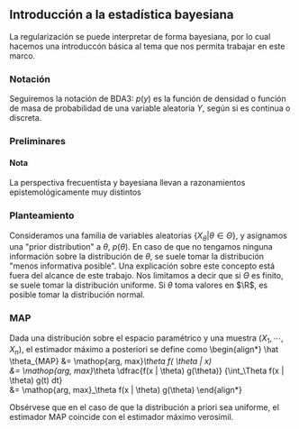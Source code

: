 ## Introducción a la estadística bayesiana

La regularización se puede interpretar de forma bayesiana, por lo cual hacemos una introduccón básica al tema que nos permita trabajar en este marco.

### Notación
Seguiremos la notación de BDA3: $p(y)$ es la función de densidad o función de masa de probabilidad de una variable aleatoria $Y$, según si es continua o discreta.
### Preliminares

#### Nota

La perspectiva frecuentista y bayesiana llevan a razonamientos epistemológicamente muy distintos 

### Planteamiento

Consideramos una familia de variables aleatorias $\{ X_\theta | \theta \in \Theta \}$, y asignamos una "prior distribution" a $\theta$, $p(\theta)$. En caso de que no tengamos ninguna información sobre la distribución de $\theta$, se suele tomar la distribución "menos informativa posible". Una explicación sobre este concepto está fuera del alcance de este trabajo. Nos limitamos a decir que si $\Theta$ es finito, se suele tomar la distribución uniforme. Si $\theta$ toma valores en $\R$, es posible tomar la distribución normal.

<!-- Puede que aquí me esté metiendo en algo más específico de lo necesario -->
<!-- No es estrictamente necesario que la función tomada como distribución a priori sea de veras una distribución, con integral $1$, sino que basta con que especifique la proporción de probabilidad de valores, debido a que si escribimos el Teorema de Bayes de la siguiente manera: -->
<!-- $$ -->
<!--     P(A_i | B) = \dfrac{P(B| A_i) P(A_i) }{ \sum_j P(B | A_j ) P(A_j)} -->
<!-- $$ -->
<!---->
<!-- observamos que el resultado es invariante bajo "homotecias" aplicadas a los eventos $P(A_i)$: si $P(A'_i) = k P(A_i)$, tenemos que -->
<!-- \begin{align*} -->
<!--     P(A'_i | B) &= \dfrac{P(B| A'_i) P(A'_i) }{ \sum_j P(B | A'_j ) P(A'_j)} -->
<!--     P(A'_i | B) &= \dfrac{k P(B| A'_i) P(A_i) }{ k \sum_j P(B | A'_j ) P(A_j)} -->
<!--     P(A'_i | B) &= \dfrac{P(B| A'_i) P(A_i) }{\sum_j P(B | A'_j ) P(A_j)} -->
<!--     P(A'_i | B) &= \dfrac{P(B| A_i) P(A_i) }{\sum_j P(B | A_j ) P(A_j)} -->
<!--     P(A'_i | B) &= P(A_i | B) -->
<!-- \end{align*} -->
<!---->
<!-- donde en particular he utilizado que $P(B | A'_i) = P(B | A_i)$ -->
<!---->
<!-- De esta manera, la distribución uniforme sobre la recta real es una a priori impropia que podríamos utilizar como a priori no informativa. Sin embargo, es posible que la posteriori resultante no fuera una distribución. -->
<!---->
<!---->
<!---->

### MAP

Dada una distribución sobre el espacio paramétrico y una muestra $(X_1, \cdots, X_n)$, el estimador máximo a posteriori se define como 
\begin{align*}
\hat \theta_{MAP} &= \mathop{arg\, max}_\theta f( \theta | x) \
                  &= \mathop{arg\, max}_\theta \dfrac{f(x | \theta) g(\theta)} {\int_\Theta f(x | \theta) g(t) dt} \
                  &= \mathop{arg\, max}_\theta f(x | \theta) g(\theta)
\end{align*}

Obsérvese que en el caso de que la distribución a priori sea uniforme, el estimador MAP coincide con el estimador máximo verosímil.
